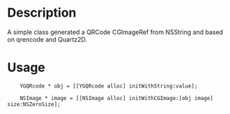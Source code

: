 # Description

A simple class generated a QRCode CGImageRef from NSString and based on qrencode and Quartz2D.

# Usage

```objc
	YGQRcode * obj = [[YGQRcode alloc] initWithString:value];
    
	NSImage * image = [[NSImage alloc] initWithCGImage:[obj image] size:NSZeroSize];
```



